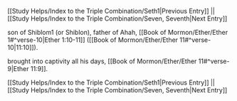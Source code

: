 [[Study Helps/Index to the Triple Combination/Seth1|Previous Entry]]  ||  [[Study Helps/Index to the Triple Combination/Seven, Seventh|Next Entry]]

 son of Shiblom1 (or Shiblon), father of Ahah, [[Book of Mormon/Ether/Ether 1#^verse-10|Ether 1:10-11]] ([[Book of Mormon/Ether/Ether 11#^verse-10|11:10]]).

 brought into captivity all his days, [[Book of Mormon/Ether/Ether 11#^verse-9|Ether 11:9]].

[[Study Helps/Index to the Triple Combination/Seth1|Previous Entry]]  ||  [[Study Helps/Index to the Triple Combination/Seven, Seventh|Next Entry]]